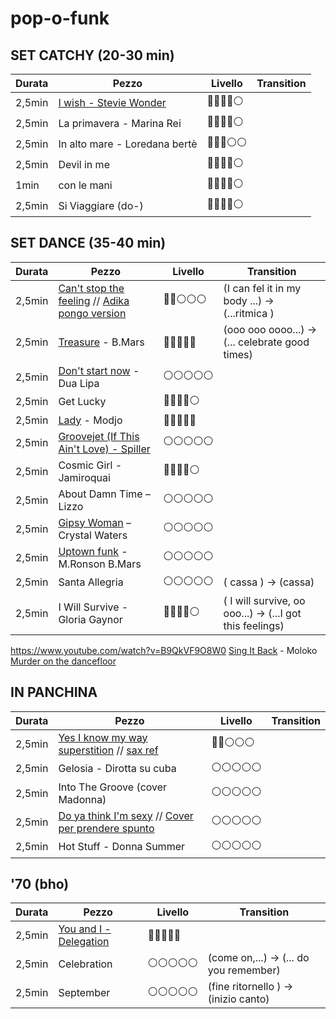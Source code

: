 # pop-o-funk


## SET CATCHY (20-30 min)


| Durata | Pezzo | Livello | Transition |
|--------|-------|---------|------------|
2,5min | [I wish - Stevie Wonder](https://youtu.be/8y_23ohvmoI?feature=shared)      | 🔵🔵🔵🔵⚪️
2,5min | La primavera - Marina Rei          | 🔵🔵🔵🔵⚪️
2,5min | In alto mare - Loredana bertè      | 🔵🔵🔵⚪️⚪️
2,5min | Devil in me                        | 🔵🔵🔵🔵⚪️
1min   | con le mani                        | 🔵🔵🔵🔵⚪️
2,5min | Si Viaggiare (do-)                 | 🔵🔵🔵🔵⚪️


## SET DANCE (35-40 min)

| Durata | Pezzo | Livello | Transition |
|--------|-------|---------|------------
2,5min | [Can't stop the feeling](https://www.youtube.com/watch?vru0K8uYEZWw) // [Adika pongo version](https://www.youtube.com/watch?app=desktop&v=JIlEocyaaRE)  | 🔵🔵⚪️⚪️⚪️ | (I can fel it in my body ...) -> (...ritmica )
2,5min | [Treasure](https://www.youtube.com/watch?v=lGMw-XGpcfw) - B.Mars                 | 🔵🔵🔵🔵🔵 | (ooo ooo oooo...) -> (... celebrate good times)
2,5min | [Don't start now](https://www.youtube.com/watch?v=8e9HLSv2cqQ) - Dua Lipa        | ⚪️⚪️⚪️⚪️⚪️ |
2,5min | Get Lucky                         | 🔵🔵🔵🔵⚪️ |
2,5min | [Lady](https://www.youtube.com/watch?v=DX4P3r3-BVk) - Modjo                      | 🔵🔵🔵🔵🔵 |
2,5min | [Groovejet (If This Ain't Love) - Spiller](https://www.youtube.com/watch?v=VOdgbRx4ihQ)    | ⚪️⚪️⚪️⚪️⚪️ |
2,5min | Cosmic Girl - Jamiroquai           | 🔵🔵🔵🔵⚪️
2,5min | About Damn Time – Lizzo           | ⚪️⚪️⚪️⚪️⚪️ |
2,5min | [Gipsy Woman](https://www.youtube.com/watch?v=EVFx6eaL9gk) – Crystal Waters          | ⚪️⚪️⚪️⚪️⚪️ |
2,5min | [Uptown funk](https://www.youtube.com/watch?v=7IJFln1zrNU)  - M.Ronson B.Mars    | ⚪️⚪️⚪️⚪️⚪️ |
2,5min | Santa Allegria                    | ⚪️⚪️⚪️⚪️⚪️ | ( cassa ) -> (cassa)
2,5min | I Will Survive - Gloria Gaynor    | 🔵🔵🔵🔵⚪️ | ( I will survive, oo ooo...) -> (...I got this feelings)

https://www.youtube.com/watch?v=B9QkVF9O8W0
[Sing It Back](https://www.youtube.com/watch?v=pLZQTOiR5VA) - Moloko
[Murder on the dancefloor](https://www.youtube.com/watch?v=ezI3ZvhDiDU)

  

## IN PANCHINA 

| Durata | Pezzo | Livello | Transition |
|--------|-------|---------|------------
2,5min | [Yes I know my way](https://www.youtube.com/watch?v=zNuQ_x5-JsI) <br>   [superstition](https://www.youtube.com/watch?v=ooVGZ-W14O8) // [sax ref](https://www.youtube.com/watch?v=0KyYntXJYDI)| 🔵🔵⚪️⚪️⚪️
2,5min | Gelosia - Dirotta su cuba          | ⚪️⚪️⚪️⚪️⚪️
2,5min | Into The Groove (cover Madonna)   | ⚪️⚪️⚪️⚪️⚪️ |
2,5min | [Do ya think I'm sexy](https://www.youtube.com/watch?v=Hphwfq1wLJs) // [Cover per prendere spunto ](https://www.youtube.com/watch?v=G8xvVPoVMKo) | ⚪️⚪️⚪️⚪️⚪️ |
2,5min | Hot Stuff - Donna Summer          | ⚪️⚪️⚪️⚪️⚪️ |


## '70 (bho) 

| Durata | Pezzo | Livello | Transition |
|--------|-------|---------|------------
2,5min | [You and I - Delegation](https://youtu.be/D6MMZfbJp3w?feature=shared)                       | 🔵🔵🔵🔵🔵 |
2,5min | Celebration                       | ⚪️⚪️⚪️⚪️⚪️ | (come on,...) -> (... do you remember)
2,5min | September                         | ⚪️⚪️⚪️⚪️⚪️ | (fine ritornello ) -> (inizio canto)

